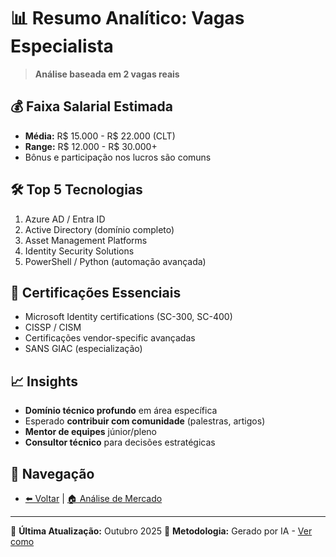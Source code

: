 # 📊 Resumo Analítico: Vagas Especialista

> **Análise baseada em 2 vagas reais**

## 💰 Faixa Salarial Estimada
- **Média:** R$ 15.000 - R$ 22.000 (CLT)
- **Range:** R$ 12.000 - R$ 30.000+
- Bônus e participação nos lucros são comuns

## 🛠️ Top 5 Tecnologias
1. Azure AD / Entra ID
2. Active Directory (domínio completo)
3. Asset Management Platforms
4. Identity Security Solutions
5. PowerShell / Python (automação avançada)

## 🏅 Certificações Essenciais
- Microsoft Identity certifications (SC-300, SC-400)
- CISSP / CISM
- Certificações vendor-specific avançadas
- SANS GIAC (especialização)

## 📈 Insights
- **Domínio técnico profundo** em área específica
- Esperado **contribuir com comunidade** (palestras, artigos)
- **Mentor de equipes** júnior/pleno
- **Consultor técnico** para decisões estratégicas

## 🔗 Navegação
- [⬅️ Voltar](./README.md) | [🏠 Análise de Mercado](../)

---

📅 **Última Atualização:** Outubro 2025
🤖 **Metodologia:** Gerado por IA - [Ver como](../../CONTRIBUINDO.md#-como-geraratualizar-um-resumomd)
